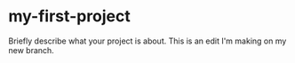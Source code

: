 # my-first-project
Briefly describe what your project is about.
This is an edit I'm making on my new branch.
